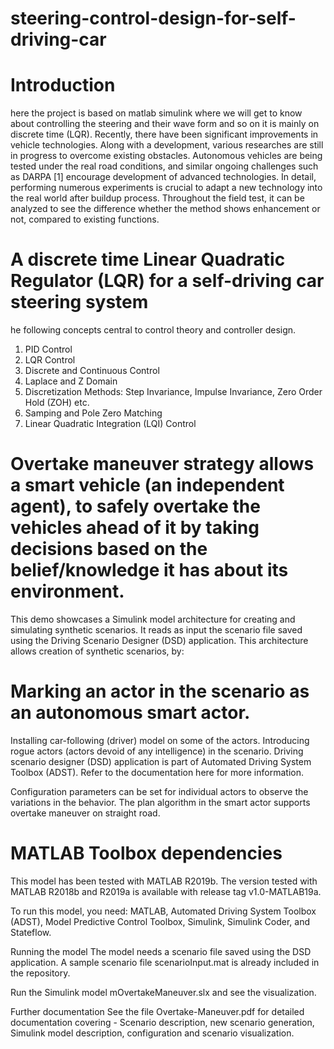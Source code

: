 # steering-control-design-for-self-driving-car
# Introduction
here the project is based on matlab simulink where we will get to know about controlling
the steering and their wave form and so on it is mainly on discrete time (LQR).
Recently, there have been significant improvements in vehicle technologies. Along with a
development, various researches are still in progress to overcome existing obstacles.
Autonomous vehicles are being tested under the real road conditions, and similar ongoing
challenges such as DARPA [1] encourage development of advanced technologies. In detail,
performing numerous experiments is crucial to adapt a new technology into the real world
after buildup process. Throughout the field test, it can be analyzed to see the difference
whether the method shows enhancement or not, compared to existing functions.

# A discrete time Linear Quadratic Regulator (LQR) for a self-driving car steering system
he following concepts central to control theory and controller design.

1) PID Control
2) LQR Control
3) Discrete and Continuous Control
4) Laplace and Z Domain
5) Discretization Methods: Step Invariance, Impulse Invariance, Zero Order Hold (ZOH) etc.
6) Samping and Pole Zero Matching
7) Linear Quadratic Integration (LQI) Control

# Overtake maneuver strategy allows a smart vehicle (an independent agent), to safely overtake the vehicles ahead of it by taking decisions based on the belief/knowledge it has about its environment.

This demo showcases a Simulink model architecture for creating and simulating synthetic scenarios. It reads as input the scenario file saved using the Driving Scenario Designer (DSD) application. This architecture allows creation of synthetic scenarios, by:

# Marking an actor in the scenario as an autonomous smart actor.
Installing car-following (driver) model on some of the actors.
Introducing rogue actors (actors devoid of any intelligence) in the scenario.
Driving scenario designer (DSD) application is part of Automated Driving System Toolbox (ADST). Refer to the documentation here for more information.

Configuration parameters can be set for individual actors to observe the variations in the behavior. The plan algorithm in the smart actor supports overtake maneuver on straight road.

# MATLAB Toolbox dependencies
This model has been tested with MATLAB R2019b. The version tested with MATLAB R2018b and R2019a is available with release tag v1.0-MATLAB19a.

To run this model, you need: MATLAB, Automated Driving System Toolbox (ADST), Model Predictive Control Toolbox, Simulink, Simulink Coder, and Stateflow.

Running the model
The model needs a scenario file saved using the DSD application. A sample scenario file scenarioInput.mat is already included in the repository.

Run the Simulink model mOvertakeManeuver.slx and see the visualization.

Further documentation
See the file Overtake-Maneuver.pdf for detailed documentation covering - Scenario description, new scenario generation, Simulink model description, configuration and scenario visualization.
